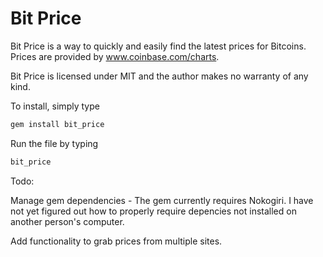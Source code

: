 # Bit Price

Bit Price is a way to quickly and easily find the latest prices for Bitcoins. Prices are provided by www.coinbase.com/charts.

Bit Price is licensed under MIT and the author makes no warranty of any kind.

To install, simply type

```bash
gem install bit_price
```

Run the file by typing

```bash
bit_price
```

Todo:

Manage gem dependencies - The gem currently requires Nokogiri. I have not yet figured out how to properly require depencies not installed on another person's computer.

Add functionality to grab prices from multiple sites.